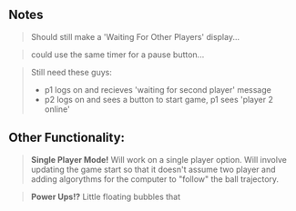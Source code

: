 ## Notes

> Should still make a 'Waiting For Other Players' display...

> could use the same timer for a pause button...

> Still need these guys: 
> - p1 logs on and recieves 'waiting for second player' message
> - p2 logs on and sees a button to start game, p1 sees 'player 2 online'


## Other Functionality:

> **Single Player Mode!** 
> Will work on a single player option. Will involve
> updating the game start so that it doesn't assume two player and
> adding algorythms for the computer to "follow" the ball trajectory. 

> **Power Ups!?**
> Little floating bubbles that 